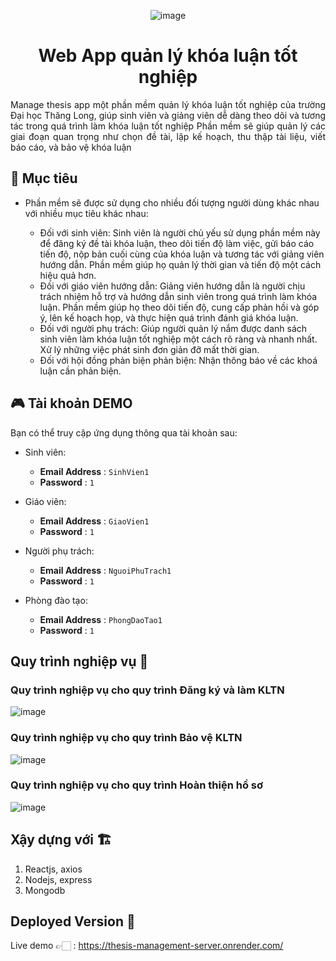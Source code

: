 <div align="center">

![image](https://github.com/tuanngoc0298/App-Manage-Thesis/assets/75868787/d06a063c-f2da-41a0-8231-c44865a8599a)

# Web App quản lý khóa luận tốt nghiệp

</div>

<div style="text-align: justify;">
Manage thesis app một phần mềm quản lý khóa luận tốt nghiệp của trường Đại học Thăng Long, giúp sinh viên và giảng viên dễ dàng theo dõi và tương tác trong quá trình làm khóa luận tốt nghiệp Phần mềm sẽ giúp quản lý các giai đoạn quan trọng như chọn đề tài, lập kế hoạch, thu thập tài liệu, viết báo cáo, và bảo vệ khóa luận

</div>

## 📝 Mục tiêu

- Phần mềm sẽ được sử dụng cho nhiều đối tượng người dùng khác nhau với nhiều mục tiêu khác nhau:

  - Đối với sinh viên: Sinh viên là người chủ yếu sử dụng phần mềm này để đăng ký đề tài khóa luận, theo dõi tiến độ làm việc, gửi báo cáo tiến độ, nộp bản cuối cùng của khóa luận và tương tác với giảng viên hướng dẫn. Phần mềm giúp họ quản lý thời gian và tiến độ một cách hiệu quả hơn. 
  - Đối với giáo viên hướng dẫn: Giảng viên hướng dẫn là người chịu trách nhiệm hỗ trợ và hướng dẫn sinh viên trong quá trình làm khóa luận. Phần mềm giúp họ theo dõi tiến độ, cung cấp phản hồi và góp ý, lên kế hoạch họp, và thực hiện quá trình đánh giá khóa luận.
  - Đối với người phụ trách: Giúp người quản lý nắm được danh sách sinh viên làm khóa luận tốt nghiệp một cách rõ ràng và nhanh nhất. Xử lý những việc phát sinh đơn giản đỡ mất thời gian.
  - Đối với hội đồng phản biện phản biện: Nhận thông báo về các khoá luận cần phản biện.

## 🎮 Tài khoản DEMO

Bạn có thể truy cập ứng dụng thông qua tài khoản sau:
- Sinh viên:
  - **Email Address** : `SinhVien1`
  - **Password** : `1`

- Giáo viên:
  - **Email Address** : `GiaoVien1`
  - **Password** : `1`
    
- Người phụ trách:
  - **Email Address** : `NguoiPhuTrach1`
  - **Password** : `1`

- Phòng đào tạo:
  - **Email Address** : `PhongDaoTao1`
  - **Password** : `1`

## Quy trình nghiệp vụ 📝

### Quy trình nghiệp vụ cho quy trình Đăng ký và làm KLTN
![image](https://github.com/tuanngoc0298/App-Manage-Thesis/assets/75868787/b575daff-afa3-4404-ac03-7782d4857b5c)

### Quy trình nghiệp vụ cho quy trình Bảo vệ KLTN
![image](https://github.com/tuanngoc0298/App-Manage-Thesis/assets/75868787/51f16c10-ebfe-4a70-94b7-89ddb8b595d6)

### Quy trình nghiệp vụ cho quy trình Hoàn thiện hồ sơ
![image](https://github.com/tuanngoc0298/App-Manage-Thesis/assets/75868787/a2f14399-a6b7-43f8-bbe4-cb163e55276d)


## Xậy dựng với 🏗️

1. Reactjs, axios
2. Nodejs, express
3. Mongodb

## Deployed Version 🚀

Live demo 👉🏻 : https://thesis-management-server.onrender.com/
